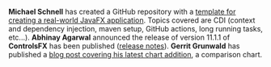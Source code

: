 **Michael Schnell** has created a GitHub repository with a [template for creating a real-world JavaFX application](https://github.com/fuinorg/javafx-cdi-example). Topics covered are CDI (context and dependency injection, maven setup, GitHub actions, long running tasks, etc...). 
**Abhinay Agarwal** announced the release of version 11.1.1 of **ControlsFX** has been published ([release notes](https://github.com/controlsfx/controlsfx/releases/tag/11.1.1)).
**Gerrit Grunwald** has published a [blog post covering his latest chart addition](https://harmoniccode.blogspot.com/2021/12/a-versus-b.html), a comparison chart.